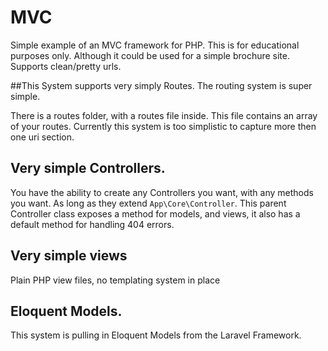 # MVC
Simple example of an MVC framework for PHP.
This is for educational purposes only. Although it could be used for a simple brochure site. Supports clean/pretty urls.

##This System supports very simply Routes.
The routing system is super simple.

There is a routes folder, with a routes file inside. This file contains an array of your routes.
Currently this system is too simplistic to capture more then one uri section.

## Very simple Controllers.
     
You have the ability to create any Controllers you want, with any methods you want. As long as they extend `App\Core\Controller`.
This parent Controller class exposes a method for models, and views, it also has a default method for handling 404 errors.

## Very simple views
Plain PHP view files, no templating system in place

## Eloquent Models. 
This system is pulling in Eloquent Models from the Laravel Framework. 
